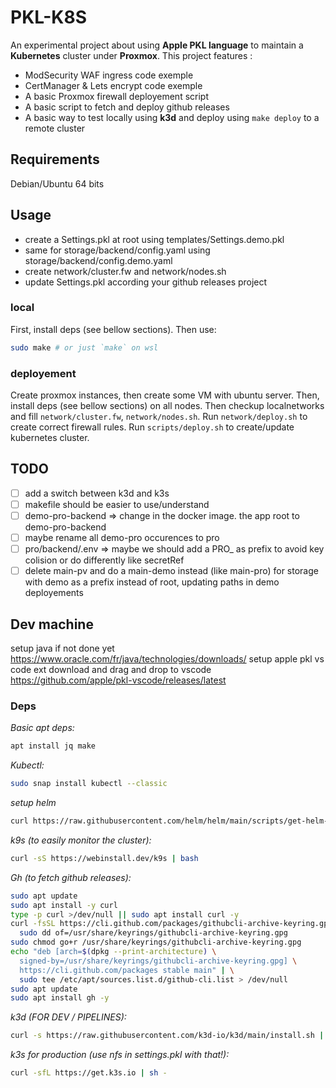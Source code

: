 
# PKL-K8S

An experimental project about using **Apple PKL language** to maintain a **Kubernetes** cluster under **Proxmox**. 
This project features :
- ModSecurity WAF ingress code exemple
- CertManager & Lets encrypt code exemple
- A basic Proxmox firewall deployement script
- A basic script to fetch and deploy github releases
- A basic way to test locally using **k3d** and deploy using `make deploy` to a remote cluster

## Requirements

Debian/Ubuntu 64 bits

## Usage 

- create a Settings.pkl at root using templates/Settings.demo.pkl 
- same for storage/backend/config.yaml using storage/backend/config.demo.yaml 
- create network/cluster.fw and network/nodes.sh
- update Settings.pkl according your github releases project

### local


First, install deps (see bellow sections).
Then use:
```bash on ubuntu server VM
sudo make # or just `make` on wsl
``` 

### deployement

Create proxmox instances, then create some VM with ubuntu server.
Then, install deps (see bellow sections) on all nodes.
Then checkup localnetworks and fill `network/cluster.fw`, `network/nodes.sh`.
Run `network/deploy.sh` to create correct firewall rules.
Run `scripts/deploy.sh` to create/update kubernetes cluster.


## TODO

- [ ] add a switch between k3d and k3s
- [ ] makefile should be easier to use/understand
- [ ] demo-pro-backend => change in the docker image. the app root to demo-pro-backend 
- [ ] maybe rename all demo-pro occurences to pro 
- [ ] pro/backend/.env => maybe we should add a PRO_ as prefix to avoid key colision or do differently like secretRef
- [ ] delete main-pv and do a main-demo instead (like main-pro) for storage with demo as a prefix instead of root, updating paths in demo deployements

## Dev machine

setup java if not done yet https://www.oracle.com/fr/java/technologies/downloads/
setup apple pkl vs code ext download and drag and drop to vscode https://github.com/apple/pkl-vscode/releases/latest

### Deps

*Basic apt deps:*

```bash
apt install jq make
```


*Kubectl:*

```bash
sudo snap install kubectl --classic

```

*setup helm*
```bash
curl https://raw.githubusercontent.com/helm/helm/main/scripts/get-helm-3 | bash
```


*k9s (to easily monitor the cluster):*
```bash
curl -sS https://webinstall.dev/k9s | bash
```


*Gh (to fetch github releases):*

```bash
sudo apt update
sudo apt install -y curl
type -p curl >/dev/null || sudo apt install curl -y
curl -fsSL https://cli.github.com/packages/githubcli-archive-keyring.gpg | \
  sudo dd of=/usr/share/keyrings/githubcli-archive-keyring.gpg
sudo chmod go+r /usr/share/keyrings/githubcli-archive-keyring.gpg
echo "deb [arch=$(dpkg --print-architecture) \
  signed-by=/usr/share/keyrings/githubcli-archive-keyring.gpg] \
  https://cli.github.com/packages stable main" | \
  sudo tee /etc/apt/sources.list.d/github-cli.list > /dev/null
sudo apt update
sudo apt install gh -y
```


*k3d (FOR DEV / PIPELINES):*

```bash
curl -s https://raw.githubusercontent.com/k3d-io/k3d/main/install.sh | bash
```


*k3s for production (use nfs in settings.pkl with that!):*

```bash
curl -sfL https://get.k3s.io | sh -
```
